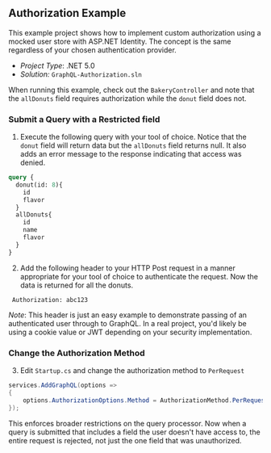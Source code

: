 ﻿## Authorization Example

This example project shows how to implement custom authorization using a mocked user store with ASP.NET Identity. The concept is the same regardless of your chosen authentication provider. 

* _Project Type_: .NET 5.0
* _Solution:_ `GraphQL-Authorization.sln`


When running this example, check out the `BakeryController` and note that the `allDonuts` field requires authorization while the `donut` field does not.


### Submit a Query with a Restricted field

1. Execute the following query with your tool of choice. Notice that the `donut` field will return data but the `allDonuts` field returns null. It also adds an error message to the response indicating that access was denied.

```graphql
query {
  donut(id: 8){
    id
    flavor
  }
  allDonuts{
    id
    name
    flavor
  }
}
```


2. Add the following header to your HTTP Post request in a manner appropriate for your tool of choice to authenticate the request.  Now the data is returned for all the donuts.
```
 Authorization: abc123
 ```

 _Note_: This header is just an easy example to demonstrate passing of an authenticated user through to GraphQL.  In a real project, you'd likely be using a cookie value or JWT depending on your security implementation.
  

### Change the Authorization Method
3. Edit `Startup.cs` and change the authorization method to `PerRequest`

```csharp
services.AddGraphQL(options =>
{
    options.AuthorizationOptions.Method = AuthorizationMethod.PerRequest;
});
```

This enforces broader restrictions on the query processor.  Now when a query is submitted that includes a field the user doesn't have access to, the entire request is rejected, not just the one field that was unauthorized.
